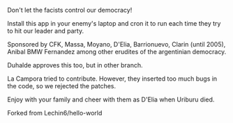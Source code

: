 Don't let the facists control our democracy!

Install this app in your enemy's laptop and cron it to run each time they try to hit
our leader and party.


Sponsored by CFK, Massa, Moyano, D'Elia, Barrionuevo, Clarin (until 2005), Anibal BMW Fernandez among other
erudites of the argentinian democracy.

Duhalde approves this too, but in other branch.

La Campora tried to contribute. However, they inserted too much bugs in the code, so we rejected the patches.

Enjoy with your family and cheer with them as D'Elia when Uriburu died.

Forked from Lechin6/hello-world
